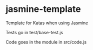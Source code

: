 # jasmine-template
Template for Katas when using Jasmine


Tests go in test/base-test.js

Code goes in the module in src/code.js
